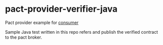 # pact-provider-verifier-java

Pact provider example for [consumer](https://github.com/chit786/pact-consumer-contract-js)

Sample Java test written in this repo refers and publish the verified contract to the pact broker. 
